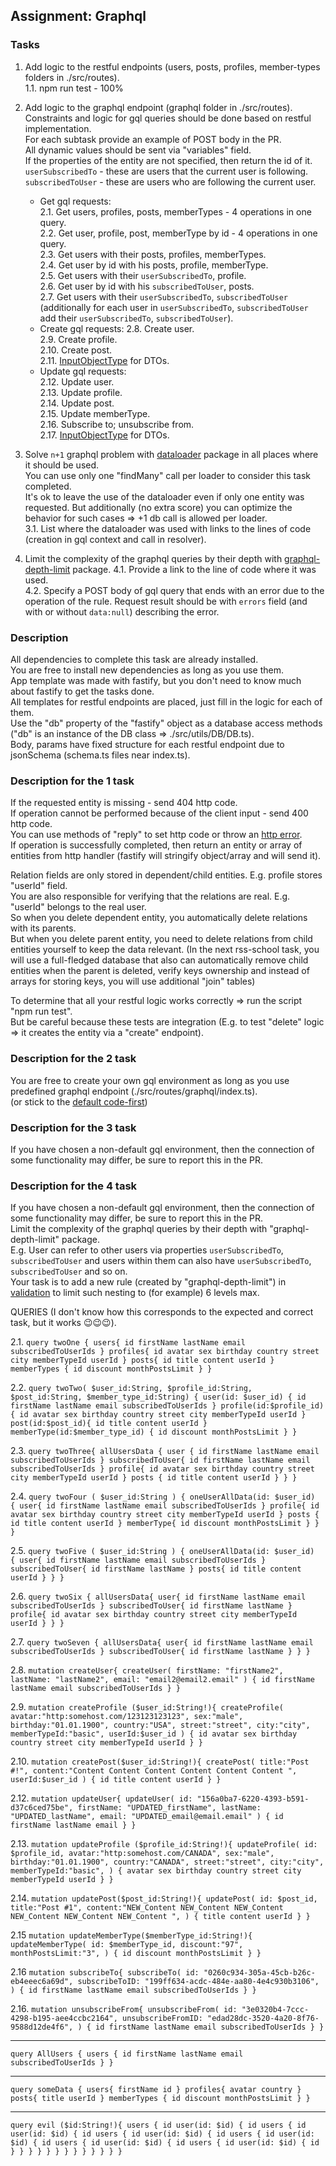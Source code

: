 ## Assignment: Graphql

### Tasks

1. Add logic to the restful endpoints (users, posts, profiles, member-types folders in ./src/routes).  
   1.1. npm run test - 100%  
2. Add logic to the graphql endpoint (graphql folder in ./src/routes).  
Constraints and logic for gql queries should be done based on restful implementation.  
For each subtask provide an example of POST body in the PR.  
All dynamic values should be sent via "variables" field.  
If the properties of the entity are not specified, then return the id of it.  
`userSubscribedTo` - these are users that the current user is following.  
`subscribedToUser` - these are users who are following the current user.  

   * Get gql requests:  
   2.1. Get users, profiles, posts, memberTypes - 4 operations in one query.  
   2.2. Get user, profile, post, memberType by id - 4 operations in one query.  
   2.3. Get users with their posts, profiles, memberTypes.  
   2.4. Get user by id with his posts, profile, memberType.  
   2.5. Get users with their `userSubscribedTo`, profile.  
   2.6. Get user by id with his `subscribedToUser`, posts.  
   2.7. Get users with their `userSubscribedTo`, `subscribedToUser` (additionally for each user in `userSubscribedTo`, `subscribedToUser` add their `userSubscribedTo`, `subscribedToUser`).  
   * Create gql requests:
   2.8. Create user.  
   2.9. Create profile.  
   2.10. Create post.  
   2.11. [InputObjectType](https://graphql.org/graphql-js/type/#graphqlinputobjecttype) for DTOs.  
   * Update gql requests:  
   2.12. Update user.  
   2.13. Update profile.  
   2.14. Update post.  
   2.15. Update memberType.  
   2.16. Subscribe to; unsubscribe from.  
   2.17. [InputObjectType](https://graphql.org/graphql-js/type/#graphqlinputobjecttype) for DTOs.  

3. Solve `n+1` graphql problem with [dataloader](https://www.npmjs.com/package/dataloader) package in all places where it should be used.  
   You can use only one "findMany" call per loader to consider this task completed.  
   It's ok to leave the use of the dataloader even if only one entity was requested. But additionally (no extra score) you can optimize the behavior for such cases => +1 db call is allowed per loader.  
   3.1. List where the dataloader was used with links to the lines of code (creation in gql context and call in resolver).  
4. Limit the complexity of the graphql queries by their depth with [graphql-depth-limit](https://www.npmjs.com/package/graphql-depth-limit) package.
   4.1. Provide a link to the line of code where it was used.  
   4.2. Specify a POST body of gql query that ends with an error due to the operation of the rule. Request result should be with `errors` field (and with or without `data:null`) describing the error.  

### Description  

All dependencies to complete this task are already installed.  
You are free to install new dependencies as long as you use them.  
App template was made with fastify, but you don't need to know much about fastify to get the tasks done.  
All templates for restful endpoints are placed, just fill in the logic for each of them.  
Use the "db" property of the "fastify" object as a database access methods ("db" is an instance of the DB class => ./src/utils/DB/DB.ts).  
Body, params have fixed structure for each restful endpoint due to jsonSchema (schema.ts files near index.ts).  

### Description for the 1 task

If the requested entity is missing - send 404 http code.  
If operation cannot be performed because of the client input - send 400 http code.  
You can use methods of "reply" to set http code or throw an [http error](https://github.com/fastify/fastify-sensible#fastifyhttperrors).  
If operation is successfully completed, then return an entity or array of entities from http handler (fastify will stringify object/array and will send it).  

Relation fields are only stored in dependent/child entities. E.g. profile stores "userId" field.  
You are also responsible for verifying that the relations are real. E.g. "userId" belongs to the real user.  
So when you delete dependent entity, you automatically delete relations with its parents.  
But when you delete parent entity, you need to delete relations from child entities yourself to keep the data relevant.
(In the next rss-school task, you will use a full-fledged database that also can automatically remove child entities when the parent is deleted, verify keys ownership and instead of arrays for storing keys, you will use additional "join" tables)  

To determine that all your restful logic works correctly => run the script "npm run test".  
But be careful because these tests are integration (E.g. to test "delete" logic => it creates the entity via a "create" endpoint).  

### Description for the 2 task  

You are free to create your own gql environment as long as you use predefined graphql endpoint (./src/routes/graphql/index.ts).  
(or stick to the [default code-first](https://github.dev/graphql/graphql-js/blob/ffa18e9de0ae630d7e5f264f72c94d497c70016b/src/__tests__/starWarsSchema.ts))  

### Description for the 3 task

If you have chosen a non-default gql environment, then the connection of some functionality may differ, be sure to report this in the PR.  

### Description for the 4 task  

If you have chosen a non-default gql environment, then the connection of some functionality may differ, be sure to report this in the PR.  
Limit the complexity of the graphql queries by their depth with "graphql-depth-limit" package.  
E.g. User can refer to other users via properties `userSubscribedTo`, `subscribedToUser` and users within them can also have `userSubscribedTo`, `subscribedToUser` and so on.  
Your task is to add a new rule (created by "graphql-depth-limit") in [validation](https://graphql.org/graphql-js/validation/) to limit such nesting to (for example) 6 levels max.

QUERIES
(I don't know how this corresponds to the expected and correct task, but it works 😉😉😉).

2.1.
`query twoOne {
    users{
        id
        firstName
        lastName
        email
        subscribedToUserIds
    }
    profiles{
        id
        avatar
        sex
        birthday
        country
        street
        city
        memberTypeId
        userId
    }
    posts{
        id
        title
        content
        userId
    }
    memberTypes {
        id
        discount
        monthPostsLimit
    }
}`

2.2.
`query twoTwo(
    $user_id:String,
    $profile_id:String,
    $post_id:String,
    $member_type_id:String) {
    user(id: $user_id) {
        id
        firstName
        lastName
        email
        subscribedToUserIds
    }
    profile(id:$profile_id){
        id
        avatar
        sex
        birthday
        country
        street
        city
        memberTypeId
        userId
    }
    post(id:$post_id){
        id
        title
        content
        userId
    }
    memberType(id:$member_type_id) {
        id
        discount
        monthPostsLimit
    }
}`

2.3.
`query twoThree{
    allUsersData {
        user {
            id
            firstName
            lastName
            email
            subscribedToUserIds
        }
        subscribedToUser{
            id
            firstName
            lastName
            email
            subscribedToUserIds
        }
        profile{
            id
            avatar
            sex
            birthday
            country
            street
            city
            memberTypeId
            userId
        }
        posts {
            id
            title
            content
            userId
        }
    }
}`

2.4.
`query twoFour
(
    $user_id:String
)
    {
    oneUserAllData(id: $user_id)  {
        user{
            id
            firstName
            lastName
            email
            subscribedToUserIds
    }
        profile{
            id
            avatar
            sex
            birthday
            country
            street
            city
            memberTypeId
            userId
        }
        posts {
            id
            title
            content
            userId
        }
        memberType{
            id
            discount
            monthPostsLimit
        }
    }
}`

2.5.
`query twoFive
(
    $user_id:String
)
    {
    oneUserAllData(id: $user_id)  {
        user{
            id
            firstName
            lastName
            email
            subscribedToUserIds
    }
        subscribedToUser{
            id
            firstName
            lastName
        }
        posts{
        id
        title
        content
        userId
    }
    }
}`

2.6.
`query twoSix
    {
    allUsersData{
        user{
            id
            firstName
            lastName
            email
            subscribedToUserIds
    }
        subscribedToUser{
            id
            firstName
            lastName
        }
        profile{
            id
            avatar
            sex
            birthday
            country
            street
            city
            memberTypeId
            userId
        }
    }
}`

2.7.
`query twoSeven
    {
    allUsersData{
        user{
            id
            firstName
            lastName
            email
            subscribedToUserIds
    }
        subscribedToUser{
            id
            firstName
            lastName
        }
    }
}`

2.8.
`mutation createUser{
    createUser(
        firstName: "firstName2",
        lastName: "lastName2",
        email: "email2@email2.email"
        )
        {
            id
            firstName
            lastName
            email
            subscribedToUserIds
    }
}`

2.9.
`mutation createProfile ($user_id:String!){
    createProfile(
        avatar:"http:somehost.com/123123123123",
        sex:"male",
        birthday:"01.01.1900",
        country:"USA",
        street:"street",
        city:"city",
        memberTypeId:"basic",
        userId:$user_id
        )
        {
        id
        avatar
        sex
        birthday
        country
        street
        city
        memberTypeId
        userId
    }
}`

2.10.
`mutation createPost($user_id:String!){
    createPost(
        title:"Post #!",
        content:"Content Content Content Content Content Content ",
        userId:$user_id
        )
        {
            id
            title
            content
            userId
    }
}`

2.12.
`mutation updateUser{
    updateUser(
        id: "156a0ba7-6220-4393-b591-d37c6ced75be",
        firstName: "UPDATED_firstName",
        lastName: "UPDATED_lastName",
        email: "UPDATED_email@email.email"
        )
        {
            id
            firstName
            lastName
            email
    }
}`

2.13.
`mutation updateProfile ($profile_id:String!){
    updateProfile(
        id: $profile_id,
        avatar:"http:somehost.com/CANADA",
        sex:"male",
        birthday:"01.01.1900",
        country:"CANADA",
        street:"street",
        city:"city",
        memberTypeId:"basic",
        )
        {
        avatar
        sex
        birthday
        country
        street
        city
        memberTypeId
        userId
    }
}`

2.14.
`mutation updatePost($post_id:String!){
    updatePost(
        id: $post_id,
        title:"Post #1",
        content:"NEW_Content NEW_Content NEW_Content NEW_Content NEW_Content NEW_Content ",
        )
        {
        title
        content
        userId
    }
}`

2.15
`mutation updateMemberType($memberType_id:String!){
    updateMemberType(
            id: $memberType_id,
            discount:"97",
            monthPostsLimit:"3",
        )
        {
            id
            discount
            monthPostsLimit
    }
}`

2.16
`mutation subscribeTo{
    subscribeTo(
        id: "0260c934-305a-45cb-b26c-eb4eeec6a69d",
        subscribeToID: "199ff634-acdc-484e-aa80-4e4c930b3106",
        ) {
            id
            firstName
            lastName
            email
            subscribedToUserIds
    }
}`

2.16.
`mutation unsubscribeFrom{
    unsubscribeFrom(
        id: "3e0320b4-7ccc-4298-b195-aee4ccbc2164",
        unsubscribeFromID: "edad28dc-3520-4a20-8f76-9588d12de4f6",
        ) {
            id
            firstName
            lastName
            email
            subscribedToUserIds
    }
}`

-----------
`query AllUsers {
    users {
        id
        firstName
        lastName
        email
        subscribedToUserIds
    }
}`

-----------

`query someData {
    users{
        firstName
        id
    }
    profiles{
        avatar
        country
    }
    posts{
        title
        userId
    }
    memberTypes {
        id
        discount
        monthPostsLimit
    }
}`

-----------

`query evil ($id:String!){
  users {
      id
    user(id: $id) {
        id
      users {
          id
        user(id: $id) {
            id
          users {
              id
            user(id: $id) {
                id
              users {
                  id
                user(id: $id) {
                    id
                  users {
                      id
                    user(id: $id) {
                        id
                      users {
                          id
                        user(id: $id) {
                            id
                        }
                      }
                    }
                  }
                }
              }
            }
          }
        }
      }
    }
  }
}`

